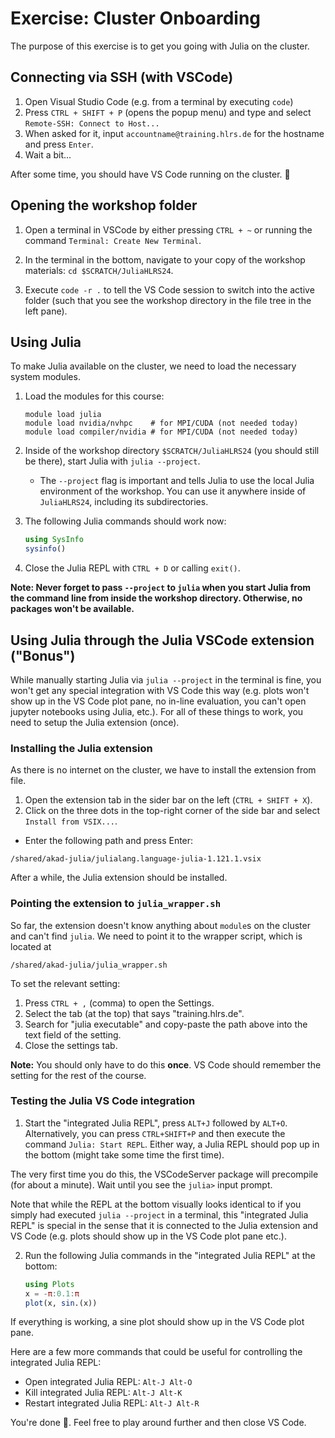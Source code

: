 # Exercise: Cluster Onboarding

The purpose of this exercise is to get you going with Julia on the cluster.

## Connecting via SSH (with VSCode)
1. Open Visual Studio Code (e.g. from a terminal by executing `code`)
2. Press `CTRL + SHIFT + P` (opens the popup menu) and type and select `Remote-SSH: Connect to Host...`
3. When asked for it, input `accountname@training.hlrs.de` for the hostname and press `Enter`.
5. Wait a bit...

After some time, you should have VS Code running on the cluster. 🎉

## Opening the workshop folder

1. Open a terminal in VSCode by either pressing `CTRL + ~` or running the command `Terminal: Create New Terminal`.

2. In the terminal in the bottom, navigate to your copy of the workshop materials: `cd $SCRATCH/JuliaHLRS24`.
 
4. Execute `code -r .` to tell the VS Code session to switch into the active folder (such that you see the workshop directory in the file tree in the left pane).

## Using Julia

To make Julia available on the cluster, we need to load the necessary system modules.

1. Load the modules for this course:
   
    ```
    module load julia
    module load nvidia/nvhpc    # for MPI/CUDA (not needed today)
    module load compiler/nvidia # for MPI/CUDA (not needed today)
    ```
    
2. Inside of the workshop directory `$SCRATCH/JuliaHLRS24` (you should still be there), start Julia with `julia --project`.
    - The `--project` flag is important and tells Julia to use the local Julia environment of the workshop. You can use it anywhere inside of `JuliaHLRS24`, including its subdirectories.

3. The following Julia commands should work now:

    ```julia
    using SysInfo
    sysinfo()
    ```
    
4. Close the Julia REPL with `CTRL + D` or calling `exit()`.

**Note: Never forget to pass `--project` to `julia` when you start Julia from the command line from inside the workshop directory. Otherwise, no packages won't be available.**

## Using Julia through the Julia VSCode extension ("Bonus")

While manually starting Julia via `julia --project` in the terminal is fine, you won't get any special integration with VS Code this way (e.g. plots won't show up in the VS Code plot pane, no in-line evaluation, you can't open jupyter notebooks using Julia, etc.). For all of these things to work, you need to setup the Julia extension (once).

### Installing the Julia extension

As there is no internet on the cluster, we have to install the extension from file.

1. Open the extension tab in the sider bar on the left (`CTRL + SHIFT + X`).
2. Click on the three dots in the top-right corner of the side bar and select `Install from VSIX...`.
* Enter the following path and press Enter:

```
/shared/akad-julia/julialang.language-julia-1.121.1.vsix
```

After a while, the Julia extension should be installed.

### Pointing the extension to `julia_wrapper.sh`

So far, the extension doesn't know anything about `module`s on the cluster and can't find `julia`. We need to point it to the wrapper script, which is located at

```
/shared/akad-julia/julia_wrapper.sh
```

To set the relevant setting:

1. Press `CTRL + ,` (comma) to open the Settings.
2. Select the tab (at the top) that says "training.hlrs.de".
3. Search for "julia executable" and copy-paste the path above into the text field of the setting.
4. Close the settings tab.

**Note:** You should only have to do this **once**. VS Code should remember the setting for the rest of the course.

### Testing the Julia VS Code integration

1. Start the "integrated Julia REPL", press `ALT+J` followed by `ALT+O`. Alternatively, you can press `CTRL+SHIFT+P` and then execute the command `Julia: Start REPL`. Either way, a Julia REPL should pop up in the bottom (might take some time the first time).

The very first time you do this, the VSCodeServer package will precompile (for about a minute). Wait until you see the `julia>` input prompt.

Note that while the REPL at the bottom visually looks identical to if you simply had executed `julia --project` in a terminal, this "integrated Julia REPL" is special in the sense that it is connected to the Julia extension and VS Code (e.g. plots should show up in the VS Code plot pane etc.).

2. Run the following Julia commands in the "integrated Julia REPL" at the bottom:

    ```julia
    using Plots
    x = -π:0.1:π
    plot(x, sin.(x))
    ```
    
If everything is working, a sine plot should show up in the VS Code plot pane.

Here are a few more commands that could be useful for controlling the integrated Julia REPL:

* Open integrated Julia REPL: `Alt-J Alt-O`
* Kill integrated Julia REPL: `Alt-J Alt-K`
* Restart integrated Julia REPL: `Alt-J Alt-R`

You're done 🎉. Feel free to play around further and then close VS Code.
